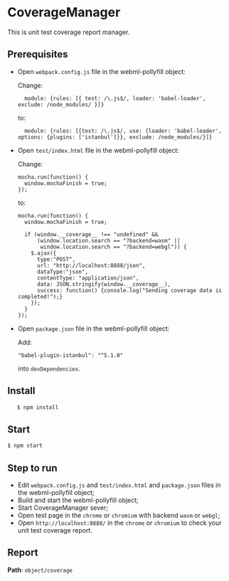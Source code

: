 # CoverageManager
This is unit test coverage report manager.

## Prerequisites
* Open `webpack.config.js` file in the webml-pollyfill object:

    Change:

        module: {rules: [{ test: /\.js$/, loader: 'babel-loader', exclude: /node_modules/ }]}

    to:

        module: {rules: [{test: /\.js$/, use: {loader: 'babel-loader', options: {plugins: ['istanbul']}}, exclude: /node_modules/}]}

* Open `test/index.html` file in the webml-pollyfill object:

    Change:

      mocha.run(function() {
        window.mochaFinish = true;
      });

    to:

      mocha.run(function() {
        window.mochaFinish = true;

        if (window.__coverage__ !== "undefined" &&
            (window.location.search == "?backend=wasm" ||
             window.location.search == "?backend=webgl")) {
          $.ajax({
            type:"POST",
            url: "http://localhost:8888/json",
            dataType:"json",
            contentType: "application/json",
            data: JSON.stringify(window.__coverage__),
            success: function() {console.log("Sending coverage data is completed!");}
          });
        }
      });

* Open `package.json` file in the webml-pollyfill object:

    Add:

      "babel-plugin-istanbul": "^5.1.0"

    into `devDependencies`.

## Install
```sh
   $ npm install
```

## Start

```sh
$ npm start
```

## Step to run
* Edit `webpack.config.js` and `test/index.html` and `package.json` files in the webml-pollyfill object;
* Build and start the webml-pollyfill object;
* Start CoverageManager sever;
* Open test page in the `chrome` or `chromium` with backend `wasm` or `webgl`;
* Open `http://localhost:8888/` in the `chrome` or `chromium` to check your unit test coverage report.

## Report
**Path**: `object/coverage`
